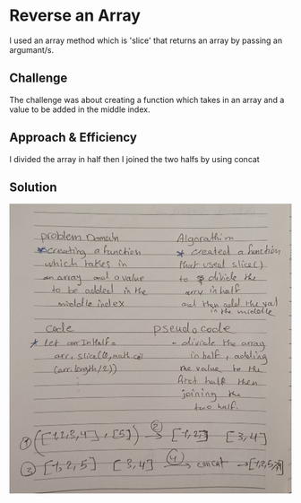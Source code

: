 # Reverse an Array
<!-- Short summary or background information -->
I used an array method which is 'slice' that returns an array by passing an argumant/s.

## Challenge
<!-- Description of the challenge -->
The challenge was about creating a function which takes in an array and a value to be added in the middle index.

## Approach & Efficiency
<!-- What approach did you take? Why? What is the Big O space/time for this approach? -->
I divided the array in half then I joined the two halfs by using concat

## Solution
<!-- Embedded whiteboard image -->
![Whitboard](assets/whiteboardCC2.JPG)